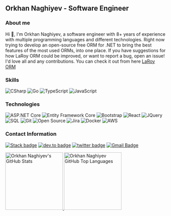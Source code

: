 ## Orkhan Naghiyev - Software Engineer

### About me
Hi 👋, I'm Orkhan Naghiyev, a software engineer with 8+ years of experience with multiple programming languages and different technologies. Right now trying to develop an open-source free ORM for .NET to bring the best features of the most used ORMs, into one place. If you have suggestions for how LaRoy ORM could be improved, or want to report a bug, open an issue! I'd love all and any contributions. You can check it out from here [LaRoy ORM](https://github.com/orkhanag/LaRoy.ORM)

### Skills
![CSharp](https://img.shields.io/badge/-CSharp-fff?&logo=c-sharp&logoColor=blue)
![Go](https://img.shields.io/badge/-Go-fff?logo=go&logoColor=%2300ADD8)
![TypeScript](https://img.shields.io/badge/-TypeScript-fff?&logo=TypeScript&logoColor=007ACC)
![JavaScript](https://img.shields.io/badge/-JavaScript-fff?&logo=JavaScript&logoColor=ddc508)

### Technologies
![ASP.NET Core](https://img.shields.io/badge/-ASP.NET%20Core-fff?style=flat&logo=.net&logoColor=blue)
![Entity Framework Core](https://img.shields.io/badge/-Entity_Framework_Core-fff?style=flat&logo=Microsoft&logoColor=0078D7)
![Bootstrap](https://img.shields.io/badge/-Bootstrap-fff?style=flat&logo=bootstrap&logoColor=563D7C)
![React](https://img.shields.io/badge/-React-fff?logo=react&logoColor=%2361DAFB)
![JQuery](https://img.shields.io/badge/-JQuery-fff?style=flat&logo=jquery&logoColor=blue)
![SQL](https://img.shields.io/badge/-SQL-fff?style=flat&logo=Microsoft-SQL-Server&logoColor=blue)
![Git](https://img.shields.io/badge/-Git-fff?style=flat&logo=git)
![Open Source](https://img.shields.io/badge/-Open%20Source-fff?style=flat&logo=open-source-Initiative)
![Jira](https://img.shields.io/badge/-Jira-fff?style=flat&logo=jira-software&logoColor=blue)
![Docker](https://img.shields.io/badge/-Docker-fff?style=flat&logo=Docker)
![AWS](https://img.shields.io/badge/-AWS-fff?&logo=Amazon-AWS&logoColor=232F3E)

### Contact Information
[![Stack badge](https://img.shields.io/badge/-orkhannaghiyev-fff?logo=stackoverflow&logoColor=%23F58025)](https://stackoverflow.com/users/5837311/orkhan-naghiyev)
[![dev.to badge](https://img.shields.io/badge/-orkhannaghiyev-fff?logo=linkedin&logoColor=%230A66C2)](https://www.linkedin.com/in/orkhan-naghiyev-60b557112/)
[![twitter badge](https://img.shields.io/badge/-orxannagisoy-fff?logo=twitter&logoColor=%231D9BF0)](https://twitter.com/orxannagisoy)
[![Gmail Badge](https://img.shields.io/badge/-Gmail-c14438?style=flat-square&logo=Gmail&logoColor=white&link=mailto:info@shadynagy.com)](mailto:orkhan.naghisoy@gmail.com)

<a href="https://github.com/orkhanag">
  <img height="180em" src="https://github-readme-stats.vercel.app/api?username=orkhanag&show_icons=true&theme=shades-of-purple&count_private=true" alt="Orkhan Naghiyev's GitHub Stats" />
  <img height="180em" src="https://github-readme-stats.vercel.app/api/top-langs/?username=orkhanag&theme=shades-of-purple&layout=compact" 
    alt="Orkhan Naghiyev GitHub Top Languages" />
</a>

<!--
**orkhanag/orkhanag** is a ✨ _special_ ✨ repository because its `README.md` (this file) appears on your GitHub profile.

Here are some ideas to get you started:

- 🔭 I’m currently working on ...
- 🌱 I’m currently learning ...
- 👯 I’m looking to collaborate on ...
- 🤔 I’m looking for help with ...
- 💬 Ask me about ...
- 📫 How to reach me: ...
- 😄 Pronouns: ...
- ⚡ Fun fact: ...
-->
